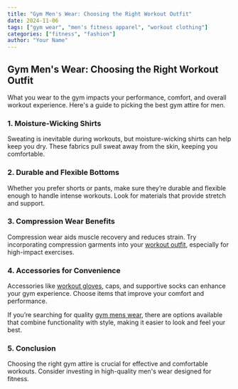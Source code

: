 ```yaml
---
title: "Gym Men's Wear: Choosing the Right Workout Outfit"
date: 2024-11-06
tags: ["gym wear", "men's fitness apparel", "workout clothing"]
categories: ["fitness", "fashion"]
author: "Your Name"
---
```


## Gym Men's Wear: Choosing the Right Workout Outfit

What you wear to the gym impacts your performance, comfort, and overall workout experience. Here's a guide to picking the best gym attire for men.

### 1. Moisture-Wicking Shirts

Sweating is inevitable during workouts, but moisture-wicking shirts can help keep you dry. These fabrics pull sweat away from the skin, keeping you comfortable.

### 2. Durable and Flexible Bottoms

Whether you prefer shorts or pants, make sure they’re durable and flexible enough to handle intense workouts. Look for materials that provide stretch and support.

### 3. Compression Wear Benefits

Compression wear aids muscle recovery and reduces strain. Try incorporating compression garments into your [workout outfit](https://bit.ly/4dOOIHS), especially for high-impact exercises.

### 4. Accessories for Convenience

Accessories like [workout gloves](https://www.walmart.com/browse/sports-outdoors/weight-lifting-gloves/4125_4134_1026285_7482840_6745989), caps, and supportive socks can enhance your gym experience. Choose items that improve your comfort and performance.

If you’re searching for quality [gym mens wear](https://www.radowl.co.in), there are options available that combine functionality with style, making it easier to look and feel your best.

### 5. Conclusion

Choosing the right gym attire is crucial for effective and comfortable workouts. Consider investing in high-quality men's wear designed for fitness.
